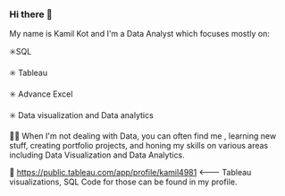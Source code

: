 ### Hi there 👋

My name is Kamil Kot and I'm a Data Analyst which focuses mostly on:

✳️SQL

✳️ Tableau

✳️ Advance Excel

✳️ Data visualization and Data analytics

🧑‍💻 When I'm not dealing with Data, you can often find me , learning new stuff, creating portfolio projects, and honing my skills on various areas including Data Visualization and Data Analytics.

🌱 https://public.tableau.com/app/profile/kamil4981    <--- Tableau visualizations, SQL Code for those can be found in my profile.

<!--
**Kamil-Kot/Kamil-Kot** is a ✨ _special_ ✨ repository because its `README.md` (this file) appears on your GitHub profile.

Here are some ideas to get you started:

- 🔭 I’m currently working on ...
- 🌱 I’m currently learning ...
- 👯 I’m looking to collaborate on ...
- 🤔 I’m looking for help with ...
- 💬 Ask me about ...
- 📫 How to reach me: ...
- 😄 Pronouns: ...
- ⚡ Fun fact: ...
-->

